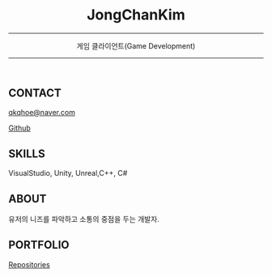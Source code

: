 <header id="header">
<!-- 이력서 헤더 : 이름과 타이틀 작성 -->
  <h1>JongChanKim</h1>
  <hr>
    게임 클라이언트(Game Development)
  <hr>
</header>

<main>
  <article id="mainLeft">
    <section>
      <h2>CONTACT</h2>
      <!-- 소셜 미디어를 비롯한 연락처 정보 -->
      <p>
        <i class="fa fa-envelope" aria-hidden="true"></i>
        <a href="mailto:qkqhoe@naver.com.com">qkqhoe@naver.com</a>
      </p>
      <p>
        <i class="fa fa-github" aria-hidden="true"></i>
        <a href="https://www.github.com/Chan1605">Github</a>
      </p>      
    </section>
    <section>
      <h2>SKILLS</h2>
      <!-- 자신이 잘할 수 있는 분야 -->
      VisualStudio, Unity, Unreal,C++, C#
     </section> 
  </article>
  <article id="mainRight">
    <section>
     <h2>ABOUT</h2>
     <!-- 자기 소개 -->
      유저의 니즈를 파악하고 소통의 중점을 두는 개발자.
    </section>
    <section>
      <h2>PORTFOLIO</h2>
      <i class="fa fa-github" aria-hidden="true"></i>
      <a href="https://github.com/Chan1605?tab=repositories">Repositories</a>
    </section>
  </article>
</main>
